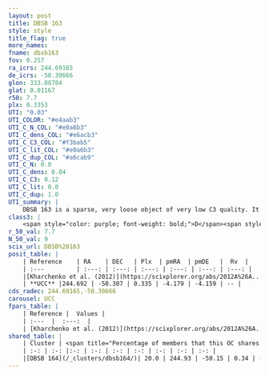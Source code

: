 ```yaml
---
layout: post
title: DBSB 163
style: style
title_flag: true
more_names: 
fname: dbsb163
fov: 0.257
ra_icrs: 244.69165
de_icrs: -50.30666
glon: 333.08784
glat: 0.01167
r50: 7.7
plx: 0.3353
UTI: "0.03"
UTI_COLOR: "#e4aab3"
UTI_C_N_COL: "#e0a6b3"
UTI_C_dens_COL: "#e6acb3"
UTI_C_C3_COL: "#f3bab5"
UTI_C_lit_COL: "#e0a6b3"
UTI_C_dup_COL: "#a6cab9"
UTI_C_N: 0.0
UTI_C_dens: 0.04
UTI_C_C3: 0.12
UTI_C_lit: 0.0
UTI_C_dup: 1.0
UTI_summary: |
    DBSB 163 is a sparse, very loose object of very low C3 quality. It is rarely studied in the literature, with no articles listed in the last 13 years.<br><br>This object shares a small percentage of members with at least one entry reported in the same catalogue.<br><br><span style="color: #99180f; font-weight: bold;">Warning: </span>contains less than 25 stars with <i>P>0.5</i> estimated.
class3: |
    <span style="color: purple; font-weight: bold;">D</span><span style="color: red; font-weight: bold;">C</span>
r_50_val: 7.7
N_50_val: 9
scix_url: DBSB%20163
posit_table: |
    | Reference    | RA    | DEC   | Plx  | pmRA  | pmDE   |  Rv  |
    | :---         | :---: | :---: | :---: | :---: | :---: | :---: |
    |[Kharchenko et al. (2012)](https://scixplorer.org/abs/2012A%26A...543A.156K) | 244.68 | -50.316 | -- | -6.35 | -3.96 | -- |
    | **UCC** |244.692 | -50.307 | 0.335 | -4.179 | -4.159 | -- | 
cds_radec: 244.69165,-50.30666
carousel: UCC
fpars_table: |
    | Reference |  Values |
    | :---  |  :---:  |
    | [Kharchenko et al. (2012)](https://scixplorer.org/abs/2012A%26A...543A.156K) | `e_bv=0.937, distance=1258, log_age=8.32` |
shared_table: |
    | Cluster | <span title="Percentage of members that this OC shares with the ones listed">%</span>   | RA   | DEC   | Plx   | pmRA  | pmDE  | Rv | UTI |
    | :-: | :-: |:-: | :-: | :-: | :-: | :-: | :-: | :-: |
    |[DBSB 164](/_clusters/dbsb164/)| 20.0 | 244.93 | -50.15 | 0.34 | -4.28 | -4.02 | -50.98 |0.04 |
---
```

